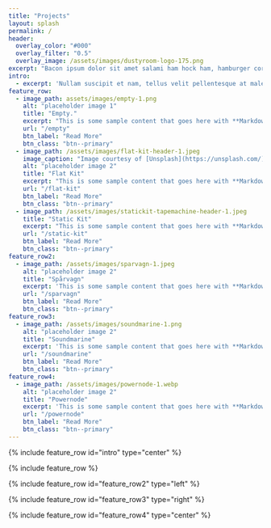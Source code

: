 ```yaml
---
title: "Projects"
layout: splash
permalink: /
header:
  overlay_color: "#000"
  overlay_filter: "0.5"
  overlay_image: /assets/images/dustyroom-logo-175.png
excerpt: "Bacon ipsum dolor sit amet salami ham hock ham, hamburger corned beef short ribs kielbasa biltong t-bone drumstick tri-tip tail sirloin pork chop."
intro: 
  - excerpt: 'Nullam suscipit et nam, tellus velit pellentesque at malesuada, enim eaque. Quis nulla, netus tempor in diam gravida tincidunt, *proin faucibus* voluptate felis id sollicitudin. Centered with `type="center"`'
feature_row:
  - image_path: assets/images/empty-1.png
    alt: "placeholder image 1"
    title: "Empty."
    excerpt: "This is some sample content that goes here with **Markdown** formatting."
    url: "/empty"
    btn_label: "Read More"
    btn_class: "btn--primary"
  - image_path: /assets/images/flat-kit-header-1.jpeg
    image_caption: "Image courtesy of [Unsplash](https://unsplash.com/)"
    alt: "placeholder image 2"
    title: "Flat Kit"
    excerpt: "This is some sample content that goes here with **Markdown** formatting."
    url: "/flat-kit"
    btn_label: "Read More"
    btn_class: "btn--primary"
  - image_path: /assets/images/statickit-tapemachine-header-1.jpeg
    title: "Static Kit"
    excerpt: "This is some sample content that goes here with **Markdown** formatting."
    url: "/static-kit"
    btn_label: "Read More"
    btn_class: "btn--primary"
feature_row2:
  - image_path: /assets/images/sparvagn-1.jpeg
    alt: "placeholder image 2"
    title: "Spårvagn"
    excerpt: 'This is some sample content that goes here with **Markdown** formatting. Left aligned with `type="left"`'
    url: "/sparvagn"
    btn_label: "Read More"
    btn_class: "btn--primary"
feature_row3:
  - image_path: /assets/images/soundmarine-1.png
    alt: "placeholder image 2"
    title: "Soundmarine"
    excerpt: 'This is some sample content that goes here with **Markdown** formatting. Right aligned with `type="right"`'
    url: "/soundmarine"
    btn_label: "Read More"
    btn_class: "btn--primary"
feature_row4:
  - image_path: /assets/images/powernode-1.webp
    alt: "placeholder image 2"
    title: "Powernode"
    excerpt: 'This is some sample content that goes here with **Markdown** formatting. Centered with `type="center"`'
    url: "/powernode"
    btn_label: "Read More"
    btn_class: "btn--primary"
---
```


{% include feature_row id="intro" type="center" %}

{% include feature_row %}

{% include feature_row id="feature_row2" type="left" %}

{% include feature_row id="feature_row3" type="right" %}

{% include feature_row id="feature_row4" type="center" %}